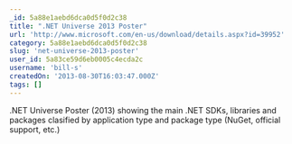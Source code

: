 ```yaml
---
_id: 5a88e1aebd6dca0d5f0d2c38
title: ".NET Universe 2013 Poster"
url: 'http://www.microsoft.com/en-us/download/details.aspx?id=39952'
category: 5a88e1aebd6dca0d5f0d2c38
slug: 'net-universe-2013-poster'
user_id: 5a83ce59d6eb0005c4ecda2c
username: 'bill-s'
createdOn: '2013-08-30T16:03:47.000Z'
tags: []
---
```


.NET Universe Poster (2013) showing the main .NET SDKs, libraries and packages clasified by application type and package type (NuGet, official support, etc.)

